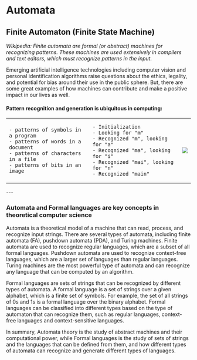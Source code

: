 # Automata

## Finite Automaton (Finite State Machine)
_Wikipedia: Finite automata are formal (or abstract) machines for recognizing patterns. These machines are used extensively in compilers and text editors, which must recognize patterns in the input._

Emerging artificial intelligence technologies including computer vision and personal identification algorithms raise questions about the ethics, legality, and potential for bias around their use in the public sphere. But, there are some great examples of how machines can contribute and make a positive impact in our lives as well.

#### Pattern recognition and generation is ubiquitous in computing:

<table>
<tr>
  <td> 

    - patterns of symbols in a program
    - patterns of words in a document
    - patterns of characters in a file
    - patterns of bits in an image

  </td>
  <td> 

    - Initialization
    - Looking for "m"
    - Recognized "m", looking for "a"
    - Recognized "ma", looking for "i"
    - Recognized "mai", looking for "n"
    - Recognized "main"

  </td>
    <td> 

<img src="https://i.redd.it/tvrg7bbu3ej41.jpg">

  </td>
</tr>
</table>
---

### Automata and Formal languages are key concepts in theoretical computer science

Automata is a theoretical model of a machine that can read, process, and recognize input strings. There are several types of automata, including finite automata (FA), pushdown automata (PDA), and Turing machines. Finite automata are used to recognize regular languages, which are a subset of all formal languages. Pushdown automata are used to recognize context-free languages, which are a larger set of languages than regular languages. Turing machines are the most powerful type of automata and can recognize any language that can be computed by an algorithm.

Formal languages are sets of strings that can be recognized by different types of automata. A formal language is a set of strings over a given alphabet, which is a finite set of symbols. For example, the set of all strings of 0s and 1s is a formal language over the binary alphabet. Formal languages can be classified into different types based on the type of automaton that can recognize them, such as regular languages, context-free languages and context-sensitive languages.

In summary, Automata theory is the study of abstract machines and their computational power, while Formal languages is the study of sets of strings and the languages that can be defined from them, and how different types of automata can recognize and generate different types of languages.
